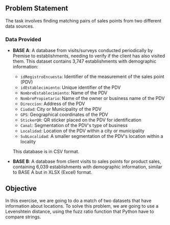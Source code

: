 ## Problem Statement

The task involves finding matching pairs of sales points from two different data sources.

### Data Provided

- **BASE A**: A database from visits/surveys conducted periodically by Premise to establishments, needing to verify if the client has also visited them. This dataset contains 3,747 establishments with demographic information:

  - `idRegistroEncuesta`: Identifier of the measurement of the sales point (PDV)
  - `idEstablecimiento`: Unique identifier of the PDV
  - `NombreEstablecimiento`: Name of the PDV
  - `NombrePropietario`: Name of the owner or business name of the PDV
  - `Direccion`: Address of the PDV
  - `Ciudad`: City or Municipality of the PDV
  - `GPS`: Geographical coordinates of the PDV
  - `StickerQR`: QR sticker placed on the PDV for identification
  - `Canal`: Segmentation of the PDV's type of business
  - `Localidad`: Location of the PDV within a city or municipality
  - `SubLocalidad`: A smaller segmentation of the PDV's location within a locality

  This database is in CSV format.

- **BASE B**: A database from client visits to sales points for product sales, containing 6,039 establishments with demographic information, similar to BASE A but in XLSX (Excel) format.

## Objective

In this exercise, we are going to do a match of two datasets that have information about locations. To solve this problem, we are going to use a Levenshtein distance, using the fuzz ratio function that Python have to compare strings.


